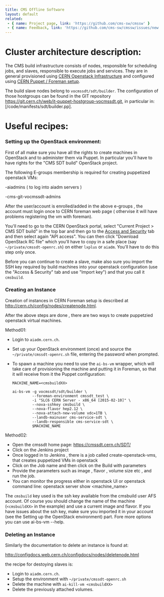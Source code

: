 ```yaml
---
title: CMS Offline Software
layout: default
related:
 - { name: Project page, link: 'https://github.com/cms-sw/cmssw' }
 - { name: Feedback, link: 'https://github.com/cms-sw/cmssw/issues/new' }
---
```


# Cluster architecture description:

The CMS build infrastructure consists of nodes,
responsible for scheduling jobs, and slaves, responsible to execute jobs and
services. They are in general provisioned using [CERN Openstack
Infrastructure](http://openstack.cern.ch) and configured using [CERN Puppet /
Foreman setup](http://cern.ch/config).

The build slave nodes belong to `vocmssdt/sdt/builder`. The configuration of those 
hostgroups can be found in the GIT repository <https://git.cern.ch/web/it-puppet-hostgroup-vocmssdt.git>,
in particular in: [/code/manifests/sdt/builder.pp].

# Useful recipes:

### Setting up the OpenStack environment:

First of all make sure you have all the rights to create machines in OpenStack
and to administer them via Puppet. In particular you'll have to have rights for
the "CMS SDT build" OpenStack project. 

The following E-groups membership is required for creating puppetized openstack VMs:

-aiadmins ( to log into aiadm servers )

-cms-git-vocmssdt-admins

After the user/account is enrolled/added in the above e-groups , the account must login
once to CERN foreman web page ( othervise it will have problems registering the vm with foreman).

You'll need to go to the CERN OpenStack
portal, select "Current Project > CMS SDT build" in the top bar and then go to
the [Access and
Security](https://openstack.cern.ch/dashboard/project/access_and_security/) tab
and then select again "API access". You can then click "Download OpenStack RC
file" which you'll have to copy in a safe place (say
`~/private/cmssdt-openrc.sh`) on either `lxplus` or `aiadm`. You'll have to do this step only once.

Before you can continue to create a slave, make also sure you import the SSH key
required by build machines into your openstack configuration (use the "Access &
Security" tab and use "Import key") and that you call it `cmsbuild`.

### Creating an Instance  

Creation of instances in CERN Foreman setup is described at
<http://cern.ch/config/nodes/createnode.html>. 

After the above steps are done , there are two ways to create puppetzied openstack virtual machines.

Method01:

- Login to `aiadm.cern.ch`.
- Set up your OpenStack environment (once) and source the `~/private/cmssdt-openrc.sh` file, entering the password when prompted.

- To spawn a machine you need to use the `ai-bs-vm` wrapper, which will take
  care of provisioning the machine and putting it in Foreman, so that it will
  receive from it the Puppet configuration:

      MACHINE_NAME=<cmsbuildXX>

      ai-bs-vm -g vocmssdt/sdt/builder \
               --foreman-environment cmssdt_test \ 
               -i "SLC6 CERN Server - x86_64 [2015-02-10]" \
               --nova-sshkey cmsbuild \
               --nova-flavor hep2.12 \
               --nova-attach-new-volume vdc=1TB \
               --landb-mainuser cms-service-sdt \
               --landb-responsible cms-service-sdt \
               $MACHINE_NAME
        
Method02:

- Open the cmssdt home page:  <https://cmssdt.cern.ch/SDT/>
- Click on the Jenkins project
- Once logged in to Jenkins , there is a job called create-openstack-vms, that creates puppetized VMs in openstack 
- Click on the Job name and then click on the Build with parameters
- Provide the parameters such as image , flavor , volume size etc , and run the job.
- You can monitor the progress either in openstack UI or openstack command line: openstack server show <machine_name>


The `cmsbuild` key used is the ssh key available from the cmsbuild user AFS account. Of course you should change the
name of the machine (`<cmsbuildXX>` in the example) and use a current image and
flavor. If you have issues about the ssh key, make sure you imported it in your
account (see the Setting up the OpenStack environment) part. Fore more options you can use ai-bs-vm --help.

### Deleting an Instance

Similarly the documentation to delete an instance is found at:

<http://configdocs.web.cern.ch/configdocs/nodes/deletenode.html>

the recipe for destoying slaves is:

- Login to `aiadm.cern.ch`.
- Setup the environment with `~/private/cmssdt-openrc.sh`
- Delete the machine with `ai-kill-vm <cmsbuildXX>`
- Delete the previously attached volumes.
